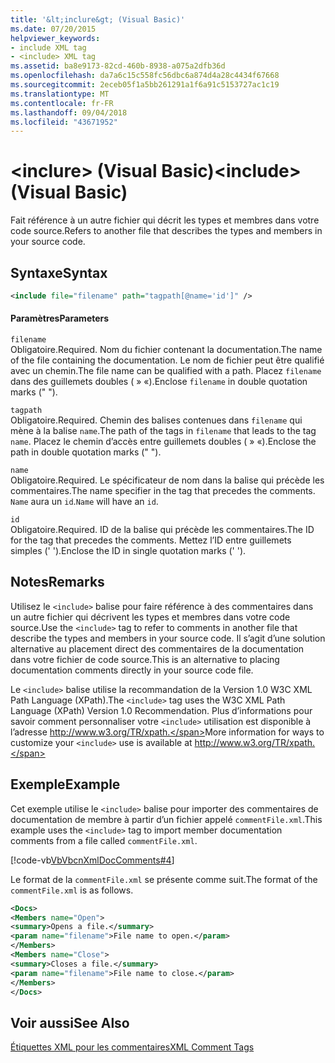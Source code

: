 ```yaml
---
title: '&lt;inclure&gt; (Visual Basic)'
ms.date: 07/20/2015
helpviewer_keywords:
- include XML tag
- <include> XML tag
ms.assetid: ba8e9173-82cd-460b-8938-a075a2dfb36d
ms.openlocfilehash: da7a6c15c558fc56dbc6a874d4a28c4434f67668
ms.sourcegitcommit: 2eceb05f1a5bb261291a1f6a91c5153727ac1c19
ms.translationtype: MT
ms.contentlocale: fr-FR
ms.lasthandoff: 09/04/2018
ms.locfileid: "43671952"
---
```

# <a name="ltincludegt-visual-basic"></a><span data-ttu-id="42f8a-102">&lt;inclure&gt; (Visual Basic)</span><span class="sxs-lookup"><span data-stu-id="42f8a-102">&lt;include&gt; (Visual Basic)</span></span>
<span data-ttu-id="42f8a-103">Fait référence à un autre fichier qui décrit les types et membres dans votre code source.</span><span class="sxs-lookup"><span data-stu-id="42f8a-103">Refers to another file that describes the types and members in your source code.</span></span>  
  
## <a name="syntax"></a><span data-ttu-id="42f8a-104">Syntaxe</span><span class="sxs-lookup"><span data-stu-id="42f8a-104">Syntax</span></span>  
  
```xml  
<include file="filename" path="tagpath[@name='id']" />  
```  
  
#### <a name="parameters"></a><span data-ttu-id="42f8a-105">Paramètres</span><span class="sxs-lookup"><span data-stu-id="42f8a-105">Parameters</span></span>  
 `filename`  
 <span data-ttu-id="42f8a-106">Obligatoire.</span><span class="sxs-lookup"><span data-stu-id="42f8a-106">Required.</span></span> <span data-ttu-id="42f8a-107">Nom du fichier contenant la documentation.</span><span class="sxs-lookup"><span data-stu-id="42f8a-107">The name of the file containing the documentation.</span></span> <span data-ttu-id="42f8a-108">Le nom de fichier peut être qualifié avec un chemin.</span><span class="sxs-lookup"><span data-stu-id="42f8a-108">The file name can be qualified with a path.</span></span> <span data-ttu-id="42f8a-109">Placez `filename` dans des guillemets doubles ( » «).</span><span class="sxs-lookup"><span data-stu-id="42f8a-109">Enclose `filename` in double quotation marks (" ").</span></span>  
  
 `tagpath`  
 <span data-ttu-id="42f8a-110">Obligatoire.</span><span class="sxs-lookup"><span data-stu-id="42f8a-110">Required.</span></span> <span data-ttu-id="42f8a-111">Chemin des balises contenues dans `filename` qui mène à la balise `name`.</span><span class="sxs-lookup"><span data-stu-id="42f8a-111">The path of the tags in `filename` that leads to the tag `name`.</span></span> <span data-ttu-id="42f8a-112">Placez le chemin d’accès entre guillemets doubles ( » «).</span><span class="sxs-lookup"><span data-stu-id="42f8a-112">Enclose the path in double quotation marks (" ").</span></span>  
  
 `name`  
 <span data-ttu-id="42f8a-113">Obligatoire.</span><span class="sxs-lookup"><span data-stu-id="42f8a-113">Required.</span></span> <span data-ttu-id="42f8a-114">Le spécificateur de nom dans la balise qui précède les commentaires.</span><span class="sxs-lookup"><span data-stu-id="42f8a-114">The name specifier in the tag that precedes the comments.</span></span> <span data-ttu-id="42f8a-115">`Name` aura un `id`.</span><span class="sxs-lookup"><span data-stu-id="42f8a-115">`Name` will have an `id`.</span></span>  
  
 `id`  
 <span data-ttu-id="42f8a-116">Obligatoire.</span><span class="sxs-lookup"><span data-stu-id="42f8a-116">Required.</span></span> <span data-ttu-id="42f8a-117">ID de la balise qui précède les commentaires.</span><span class="sxs-lookup"><span data-stu-id="42f8a-117">The ID for the tag that precedes the comments.</span></span> <span data-ttu-id="42f8a-118">Mettez l’ID entre guillemets simples (' ').</span><span class="sxs-lookup"><span data-stu-id="42f8a-118">Enclose the ID in single quotation marks (' ').</span></span>  
  
## <a name="remarks"></a><span data-ttu-id="42f8a-119">Notes</span><span class="sxs-lookup"><span data-stu-id="42f8a-119">Remarks</span></span>  
 <span data-ttu-id="42f8a-120">Utilisez le `<include>` balise pour faire référence à des commentaires dans un autre fichier qui décrivent les types et membres dans votre code source.</span><span class="sxs-lookup"><span data-stu-id="42f8a-120">Use the `<include>` tag to refer to comments in another file that describe the types and members in your source code.</span></span> <span data-ttu-id="42f8a-121">Il s’agit d’une solution alternative au placement direct des commentaires de la documentation dans votre fichier de code source.</span><span class="sxs-lookup"><span data-stu-id="42f8a-121">This is an alternative to placing documentation comments directly in your source code file.</span></span>  
  
 <span data-ttu-id="42f8a-122">Le `<include>` balise utilise la recommandation de la Version 1.0 W3C XML Path Language (XPath).</span><span class="sxs-lookup"><span data-stu-id="42f8a-122">The `<include>` tag uses the W3C XML Path Language (XPath) Version 1.0 Recommendation.</span></span> <span data-ttu-id="42f8a-123">Plus d’informations pour savoir comment personnaliser votre `<include>` utilisation est disponible à l’adresse http://www.w3.org/TR/xpath.</span><span class="sxs-lookup"><span data-stu-id="42f8a-123">More information for ways to customize your `<include>` use is available at http://www.w3.org/TR/xpath.</span></span>  
  
## <a name="example"></a><span data-ttu-id="42f8a-124">Exemple</span><span class="sxs-lookup"><span data-stu-id="42f8a-124">Example</span></span>  
 <span data-ttu-id="42f8a-125">Cet exemple utilise le `<include>` balise pour importer des commentaires de documentation de membre à partir d’un fichier appelé `commentFile.xml`.</span><span class="sxs-lookup"><span data-stu-id="42f8a-125">This example uses the `<include>` tag to import member documentation comments from a file called `commentFile.xml`.</span></span>  
  
 [!code-vb[VbVbcnXmlDocComments#4](../../../visual-basic/language-reference/xmldoc/codesnippet/VisualBasic/include_1.vb)]  
  
 <span data-ttu-id="42f8a-126">Le format de la `commentFile.xml` se présente comme suit.</span><span class="sxs-lookup"><span data-stu-id="42f8a-126">The format of the `commentFile.xml` is as follows.</span></span>  
  
```xml  
<Docs>  
<Members name="Open">  
<summary>Opens a file.</summary>  
<param name="filename">File name to open.</param>  
</Members>  
<Members name="Close">  
<summary>Closes a file.</summary>  
<param name="filename">File name to close.</param>  
</Members>  
</Docs>  
```  
  
## <a name="see-also"></a><span data-ttu-id="42f8a-127">Voir aussi</span><span class="sxs-lookup"><span data-stu-id="42f8a-127">See Also</span></span>  
 [<span data-ttu-id="42f8a-128">Étiquettes XML pour les commentaires</span><span class="sxs-lookup"><span data-stu-id="42f8a-128">XML Comment Tags</span></span>](../../../visual-basic/language-reference/xmldoc/index.md)
